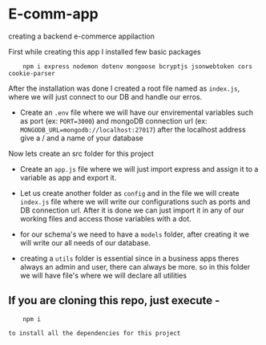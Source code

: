 # E-comm-app
creating a backend e-commerce appilaction

First while creating this app I installed few basic packages

```
    npm i express nodemon dotenv mongoose bcryptjs jsonwebtoken cors cookie-parser
```

After the installation was done I created a root file named as `index.js`, where we will just connect to our DB and handle our erros.

- Create an `.env` file where we will have our enviremental variables such as port (ex: `PORT=3000`) and mongoDB connection url (ex: `MONGODB_URL=mongodb://localhost:27017`) after the localhost address give a / and a name of your database

Now lets create an src folder for this project

- Create an `app.js` file where we will just import express and assign it to a variable as app and export it.

- Let us create another folder as `config` and in the file we will create `index.js` file where we will write our configurations such as ports and DB connection url. After it is done we can just import it in any of our working files and access those variables with a dot.

- for our schema's we need to have a `models` folder, after creating it we will write our all needs of our database.

- creating a `utils` folder is essential since in a business apps theres always an admin and user, there can always be more. so in this folder we will have file's where we will declare all utilities

## If you are cloning this repo, just execute - 
```
    npm i
```
`to install all the dependencies for this project`